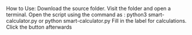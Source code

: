 How to Use:
Download the source folder.
Visit the folder and open a terminal.
Open the script using the command as : python3 smart-calculator.py or python smart-calculator.py
Fill in the label for calculations. Click the button afterwards
